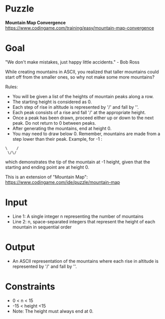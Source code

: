 # Puzzle
**Mountain Map Convergence** https://www.codingame.com/training/easy/mountain-map-convergence

# Goal
"We don't make mistakes, just happy little accidents." - Bob Ross

While creating mountains in ASCII, you realized that taller mountains could start off from the smaller ones, so why not make some more mountains?


Rules:
- You will be given a list of the heights of mountain peaks along a row.
- The starting height is considered as 0.
- Each step of rise in altitude is represented by '/' and fall by '\'.
- Each peak consists of a rise and fall '/\' at the appropriate height.
- Once a peak has been drawn, proceed either up or down to the next peak. Do not return to 0 between peaks.
- After generating the mountains, end at height 0.
- You may need to draw below 0. Remember, mountains are made from a step lower than their peak. Example, for -1 :
```
\    /   
 \/\/
```
which demonstrates the tip of the mountain at -1 height, given that the starting and ending point are at height 0.

This is an extension of "Mountain Map": https://www.codingame.com/ide/puzzle/mountain-map

# Input
* Line 1: A single integer n representing the number of mountains
* Line 2: n, space-separated integers that represent the height of each mountain in sequential order

# Output
* An ASCII representation of the mountains where each rise in altitude is represented by '/' and fall by '\'.

# Constraints
* 0 < n < 15
* -15 < height <15
* Note: The height must always end at 0.
